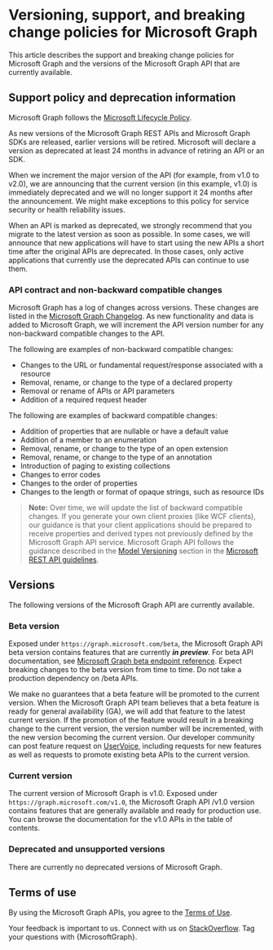 # Versioning, support, and breaking change policies for Microsoft Graph 

This article describes the support and breaking change policies for Microsoft Graph and the versions of the Microsoft Graph API that are currently available.

## Support policy and deprecation information

Microsoft Graph follows the [Microsoft Lifecycle Policy](https://support.microsoft.com/en-us/lifecycle). 

As new versions of the Microsoft Graph REST APIs and Microsoft Graph SDKs are released, earlier versions will be retired. Microsoft will declare a version as deprecated at least 24 months in advance of retiring an API or an SDK. 

When we increment the major version of the API (for example, from v1.0 to v2.0), we are announcing that the current version (in this example, v1.0) is immediately deprecated and we will no longer support it 24 months after the announcement. We might make exceptions to this policy for service security or health reliability issues.  

When an API is marked as deprecated, we strongly recommend that you migrate to the latest version as soon as possible. In some cases, we will announce that new applications will have to start using the new APIs a short time after the original APIs are deprecated. In those cases, only active applications that currently use the deprecated APIs can continue to use them.   

### API contract and non-backward compatible changes

Microsoft Graph has a log of changes across versions. These changes are listed in the [Microsoft Graph Changelog](changelog.md). As new functionality and data is added to Microsoft Graph, we will increment the API version number for any non-backward compatible changes to the API. 

The following are examples of non-backward compatible changes:

 - Changes to the URL or fundamental request/response associated with a resource	
 - Removal, rename, or change to the type of a declared property
 - Removal or rename of APIs or API parameters
 - Addition of a required request header

The following are examples of backward compatible changes:

 - Addition of properties that are nullable or have a default value
 - Addition of a member to an enumeration
 - Removal, rename, or change to the type of an open extension
 - Removal, rename, or change to the type of an annotation
 - Introduction of paging to existing collections
 - Changes to error codes
 - Changes to the order of properties
 - Changes to the length or format of opaque strings, such as resource IDs

>**Note:** Over time, we will update the list of backward compatible changes. If you generate your own client proxies (like WCF clients), our guidance is that your client applications should be prepared to receive properties and derived types not previously defined by the Microsoft Graph API service. Microsoft Graph API follows the guidance described in the [Model Versioning](https://github.com/Microsoft/api-guidelines/blob/master/Guidelines.md#12-versioning) section in the [Microsoft REST API guidelines](https://github.com/microsoft/api-guidelines/). 

## Versions

The following versions of the Microsoft Graph API are currently available.

### Beta version
Exposed under `https://graph.microsoft.com/beta`, the Microsoft Graph API beta version contains features that are currently _**in preview**_. For beta API documentation, see [Microsoft Graph beta endpoint reference](/graph/api/beta-overview?view=graph-rest-beta). Expect breaking changes to the beta version from time to time. Do not take a production dependency on /beta APIs.

We make no guarantees that a beta feature will be promoted to the current version. When the Microsoft Graph API team believes that a beta feature is ready for general availability (GA), we will add that feature to the latest current version. If the promotion of the feature would result in a breaking change to the current version, the version number will be incremented, with the new version becoming the current version.
Our developer community can post feature request on [UserVoice](https://officespdev.uservoice.com/), including requests for new features as well as requests to promote existing beta APIs to the current version. 

### Current version

The current version of Microsoft Graph is v1.0. Exposed under `https://graph.microsoft.com/v1.0`, the Microsoft Graph API /v1.0 version contains features that are generally available and ready for production use. You can browse the documentation for the v1.0 APIs in the table of contents.

### Deprecated and unsupported versions

There are currently no deprecated versions of Microsoft Graph.

## Terms of use

By using the Microsoft Graph APIs, you agree to the [Terms of Use](https://developer.microsoft.com/graph/docs/misc/terms-of-use). 

Your feedback is important to us. Connect with us on [StackOverflow](https://stackoverflow.com/questions/tagged/microsoftgraph?sort=newest). Tag your questions with {MicrosoftGraph}.

